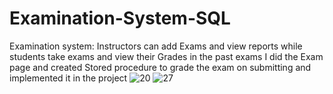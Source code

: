 # Examination-System-SQL
Examination system:
Instructors can add Exams and view reports while students take exams and view their Grades in the past exams
I did the Exam page and created Stored procedure to grade the exam on submitting and implemented it in the project
![20](https://github.com/AbdUllah-Aiman/Examination-System-SQL/assets/156405503/36d48b5b-f255-42fc-8821-d8059d693d23)
![27](https://github.com/AbdUllah-Aiman/Examination-System-SQL/assets/156405503/09d58162-8c59-4209-80d2-97265c040270)
